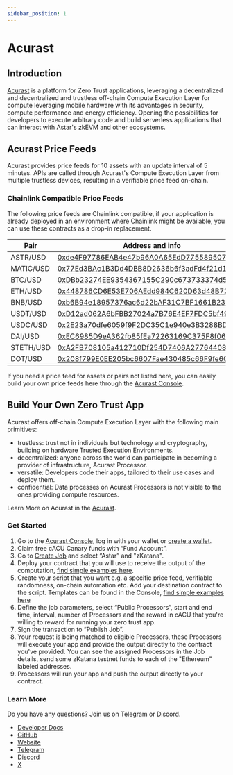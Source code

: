 ```yaml
---
sidebar_position: 1
---
```


# Acurast

## Introduction

[Acurast](https://acurast.com/) is a platform for Zero Trust applications, leveraging a decentralized and decentralized and trustless off-chain Compute Execution Layer for compute leveraging mobile hardware with its advantages in security, compute performance and energy efficiency. Opening the possibilities for developers to execute arbitrary code and build serverless applications that can interact with Astar's zkEVM and other ecosystems.

## Acurast Price Feeds

Acurast provides price feeds for 10 assets with an update interval of 5 minutes. APIs are called through Acurast's Compute Execution Layer from multiple trustless devices, resulting in a verifiable price feed on-chain.

### Chainlink Compatible Price Feeds

The following price feeds are Chainlink compatible, if your application is already deployed in an environment where Chainlink might be available, you can use these contracts as a drop-in replacement.

| Pair      | Address and info                                                                                                                |
| --------- | ------------------------------------------------------------------------------------------------------------------------------- |
| ASTR/USD  | [0xde4F97786EAB4e47b96A0A65EdD7755895077073](https://zkatana.explorer.startale.com/address/0xde4F97786EAB4e47b96A0A65EdD7755895077073) |
| MATIC/USD | [0x77Ed3BAc1B3Dd4DBB8D2636b6f3adFd4f21d15B3](https://zkatana.explorer.startale.com/address/0x77Ed3BAc1B3Dd4DBB8D2636b6f3adFd4f21d15B3) |
| BTC/USD   | [0xDBb23274EE9354367155C290c673733374d57967](https://zkatana.explorer.startale.com/address/0xDBb23274EE9354367155C290c673733374d57967) |
| ETH/USD   | [0x448786CD6E53E706AEdd984C620D63d48B720e6A](https://zkatana.explorer.startale.com/address/0x448786CD6E53E706AEdd984C620D63d48B720e6A) |
| BNB/USD   | [0xb6B94e18957376ac6d22bAF31C7BF1661B238F4A](https://zkatana.explorer.startale.com/address/0xb6B94e18957376ac6d22bAF31C7BF1661B238F4A) |
| USDT/USD  | [0xD12ad062A6bFBB27024a7B76E4EF7FDC5bf49Aeb](https://zkatana.explorer.startale.comaddress/0xD12ad062A6bFBB27024a7B76E4EF7FDC5bf49Aeb) |
| USDC/USD  | [0x2E23a70dfe6059f9F2DC35C1e940e3B3288BDE04](https://zkatana.explorer.startale.com/address/0x2E23a70dfe6059f9F2DC35C1e940e3B3288BDE04) |
| DAI/USD   | [0xEC6985D9eA362fb85fEa72263169C375F8f065E7](https://zkatana.explorer.startale.com/address/0xEC6985D9eA362fb85fEa72263169C375F8f065E7) |
| STETH/USD | [0xA2FB708105a412710Df254D7406A27764408A657](https://zkatana.explorer.startale.com/address/0xA2FB708105a412710Df254D7406A27764408A657) |
| DOT/USD   | [0x208f799E0EE205bc6607Fae430485c66F9fe6012](https://zkatana.explorer.startale.com/address/0x208f799E0EE205bc6607Fae430485c66F9fe6012) |

If you need a price feed for assets or pairs not listed here, you can easily build your own price feeds here through the [Acurast Console](https://console.acurast.com/).

## Build Your Own Zero Trust App

Acurast offers off-chain Compute Execution Layer with the following main primitives:

- trustless: trust not in individuals but technology and cryptography, building on hardware Trusted Execution Environments.
- decentralized: anyone across the world can participate in becoming a provider of infrastructure, Acurast Processor.
- versatile: Developers code their apps, tailored to their use cases and deploy them.
- confidential: Data processes on Acurast Processors is not visible to the ones providing compute resources.

Learn More on Acurast in the [Acurast](https://docs.acurast.com/).

### Get Started

1. Go to the [Acurast Console](https://console.acurast.com/), log in with your wallet or [create a wallet](https://docs.acurast.com/developers/create-address).
1. Claim free cACU Canary funds with “Fund Account”.
1. Go to [Create Job](https://console.acurast.com/) and select “Astar” and "zKatana".
1. Deploy your contract that you will use to receive the output of the computation, [find simple examples here](https://docs.acurast.com/integrations/evm).
1. Create your script that you want e.g. a specific price feed, verifiable randomness, on-chain automation etc. Add your destination contract to the script. Templates can be found in the Console, [find simple examples here](https://docs.acurast.com/developers/get-started)
1. Define the job parameters, select “Public Processors”, start and end time, interval, number of Processors and the reward in cACU that you're willing to reward for running your zero trust app.
1. Sign the transaction to “Publish Job”.
1. Your request is being matched to eligible Processors, these Processors will execute your app and provide the output directly to the contract you've provided. You can see the assigned Processors in the Job details, send some zKatana testnet funds to each of the "Ethereum" labeled addresses.
1. Processors will run your app and push the output directly to your contract.

### Learn More

Do you have any questions? Join us on Telegram or Discord.

- [Developer Docs](https://docs.acurast.com/)
- [GitHub](https://github.com/Acurast)
- [Website](https://acurast.com/)
- [Telegram](https://t.me/acurastnetwork)
- [Discord](https://discord.gg/wqgC6b6aKe)
- [X](http://x.com/Acurast)
